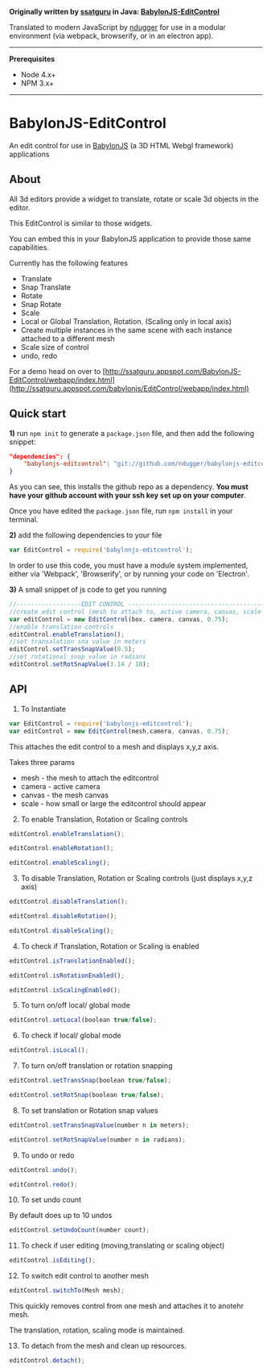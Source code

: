 **Originally written by [ssatguru](https://github.com/ssatguru) in Java:
[BabylonJS-EditControl](https://github.com/ssatguru/BabylonJS-EditControl)**

Translated to modern JavaScript by [ndugger](https://github.com/ndugger) for use in a modular environment (via webpack, browserify, or in an electron app).

---

**Prerequisites**
- Node 4.x+
- NPM 3.x+

---

# BabylonJS-EditControl
An edit control for use in [BabylonJS](http://www.babylonjs.com/) (a 3D HTML Webgl framework)  applications

## About
All 3d editors provide a widget to translate, rotate or scale 3d objects in the editor.

This EditControl is similar to those widgets.

You can embed this in your BabylonJS application to provide those same capabilities.

Currently has the following features

* Translate
* Snap Translate
* Rotate
* Snap Rotate
* Scale
* Local or Global  Translation, Rotation. (Scaling only in local axis)
* Create multiple instances in the same scene with each instance attached to a different mesh
* Scale size of control
* undo, redo

For a demo head on over to [http://ssatguru.appspot.com/BabylonJS-EditControl/webapp/index.html](http://ssatguru.appspot.com/babylonjs/EditControl/webapp/index.html)

## Quick start
**1)** run `npm init` to generate a `package.json` file, and then add the following snippet:
```json
"dependencies": {
    "babylonjs-editcontrol": "git://github.com/ndugger/babylonjs-editcontrol-js.git"
}
```

As you can see, this installs the github repo as a dependency. **You must have your github account with your ssh key  set up on your computer**.

Once you have edited the `package.json` file, run `npm install` in your terminal.

**2)** add the following dependencies to your file
 ```javascript
 var EditControl = require('babylonjs-editcontrol');
```

In order to use this code, you must have a module system implemented, either via 'Webpack', 'Browserify', or by running your code on 'Electron'.

**3)** A small snippet of js code to get you running
```javascript
//------------------EDIT CONTROL -------------------------------------------------
//create edit control (mesh to attach to, active camera, canvas, scale of editcontrol)
var editControl = new EditControl(box, camera, canvas, 0.75);
//enable translation controls
editControl.enableTranslation();
//set transalation sna value in meters
editControl.setTransSnapValue(0.5);
//set rotational snap value in radians
editControl.setRotSnapValue(3.14 / 18);
```
## API
1) To Instantiate
```javascript
var EditControl = require('babylonjs-editcontrol');
var editControl = new EditControl(mesh,camera, canvas, 0.75);
```
This attaches the edit control to a mesh and displays  x,y,z axis.

Takes three params
* mesh - the mesh to attach the editcontrol
* camera - active camera
* canvas - the mesh canvas
* scale - how small or large the editcontrol should appear


2) To enable Translation, Rotation or Scaling controls
```javascript
editControl.enableTranslation();
```
```javascript
editControl.enableRotation();
```
```javascript
editControl.enableScaling();
```
3) To disable Translation, Rotation or Scaling controls (just displays x,y,z axis)
```javascript
editControl.disableTranslation();
```
```javascript
editControl.disableRotation();
```
```javascript
editControl.disableScaling();
```
4) To check if Translation, Rotation or Scaling is enabled
```javascript
editControl.isTranslationEnabled();
```
```javascript
editControl.isRotationEnabled();
```
```javascript
editControl.isScalingEnabled();
```
5) To turn on/off local/ global mode
```javascript
editControl.setLocal(boolean true/false);
```
6) To check if local/ global mode
```javascript
editControl.isLocal();
```
7) To turn on/off translation or rotation snapping
```javascript
editControl.setTransSnap(boolean true/false);
```
```javascript
editControl.setRotSnap(boolean true/false);
```
8) To set translation or Rotation snap values
```javascript
editControl.setTransSnapValue(number n in meters);
```
```javascript
editControl.setRotSnapValue(number n in radians);
```
9) To undo or redo
```javascript
editControl.undo();
```
```javascript
editControl.redo();
```
10) To set undo count

By default does up to 10 undos
```javascript
editControl.setUndoCount(number count);
```
11) To check if user editing (moving,translating or scaling object)
```javascript
editControl.isEditing();
```
12) To switch edit control to another mesh
```javascript
editControl.switchTo(Mesh mesh);
```
This quickly removes control from one mesh and attaches it to anotehr mesh.

The translation, rotation, scaling mode is maintained.

13) To detach from the mesh and clean up resources.
```javascript
editControl.detach();
```
